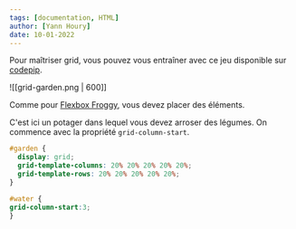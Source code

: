 ```yaml
---
tags: [documentation, HTML]
author: [Yann Houry]
date: 10-01-2022
---
```


Pour maîtriser grid, vous pouvez vous entraîner avec ce jeu disponible sur [codepip](https://codepip.com/games/).

![[grid-garden.png | 600]]

Comme pour [Flexbox Froggy](https://flexboxfroggy.com/), vous devez placer des éléments.

C'est ici un potager dans lequel vous devez arroser des légumes. On commence avec la propriété `grid-column-start`.

```CSS
#garden {
  display: grid;
  grid-template-columns: 20% 20% 20% 20% 20%;
  grid-template-rows: 20% 20% 20% 20% 20%;
}

#water {
grid-column-start:3;
}
```

